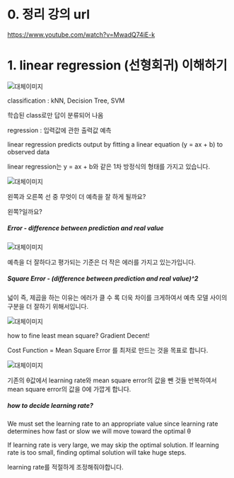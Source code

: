 # 0. 정리 강의 url

https://www.youtube.com/watch?v=MwadQ74iE-k


# 1. linear regression (선형회귀) 이해하기

![대체이미지](https://i.imgur.com/a7G9gs1.png)

classification : kNN, Decision Tree, SVM

학습된 class로만 답이 분류되어 나옴

regression : 입력값에 관한 출력값 예측

linear regression predicts output by fitting a linear equation (y = ax + b) to observed data

linear regression는 y = ax + b와 같은 1차 방정식의 형태를 가지고 있습니다.

![대체이미지](https://i.imgur.com/6P2FMQ6.png)

왼쪽과 오른쪽 선 중 무엇이 더 예측을 잘 하게 될까요?

왼쪽?일까요?

##### Error - difference between prediction and real value

![대체이미지](https://i.imgur.com/qm2wavo.png)

예측을 더 잘하다고 평가되는 기준은 더 작은 에러를 가지고 있는가입니다.

##### Square Error - (difference between prediction and real value)^2

넓이 즉, 제곱을 하는 이유는 에러가 클 수 록 더욱 차이를 크게하여서 예측 모델 사이의 구분을 더 잘하기 위해서입니다.

![대체이미지](https://i.imgur.com/svGfjsZ.png)

how to fine least mean square? Gradient Decent!

Cost Function = Mean Square Error 를 최저로 만드는 것을 목표로 합니다.

![대체이미지](https://i.imgur.com/opOk5h9.png)

기존의 θ값에서 learning rate와 mean square error의 값을 뺀 것들 반복하여서 mean square error의 값을 0에 가깝게 합니다.

##### how to decide learning rate?

We must set the learning rate to an appropriate value since learning rate determines how fast or slow we will move toward the optimal θ

If learning rate is very large, we may skip the optimal solution. If learning rate is too small, finding optimal solution will take huge steps.

learning rate를 적절하게 조정해줘야합니다.
